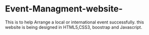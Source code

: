 # Event-Managment-website-
This is to help Arrange a local or international event successfully. 
this website is being designed in HTML5,CSS3, boostrap and Javascript. 
